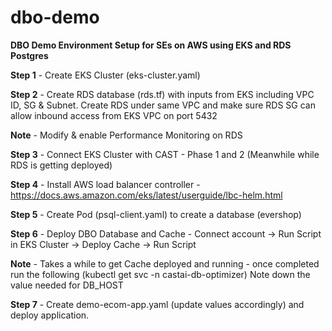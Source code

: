 # dbo-demo
**DBO Demo Environment Setup for SEs on AWS using EKS and RDS Postgres**

**Step 1** - Create EKS Cluster (eks-cluster.yaml)

**Step 2** - Create RDS database (rds.tf) with inputs from EKS including VPC ID, SG & Subnet. Create RDS under same VPC and make sure RDS SG can allow inbound access from EKS VPC on port 5432

**Note** - Modify & enable Performance Monitoring on RDS

**Step 3** - Connect EKS Cluster with CAST - Phase 1 and 2 (Meanwhile while RDS is getting deployed)

**Step 4** - Install AWS load balancer controller - https://docs.aws.amazon.com/eks/latest/userguide/lbc-helm.html

**Step 5** - Create Pod (psql-client.yaml) to create a database (evershop)

**Step 6** - Deploy DBO Database and Cache - Connect account -> Run Script in EKS Cluster -> Deploy Cache -> Run Script

**Note** - Takes a while to get Cache deployed and running - once completed run the following (kubectl get svc -n castai-db-optimizer) Note down the value needed for DB_HOST

**Step 7** - Create demo-ecom-app.yaml (update values accordingly) and deploy application.

